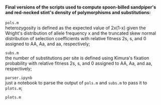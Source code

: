 #### Final versions of the scripts used to compute spoon-billed sandpiper's and red-necked stint's density of polymorphisms and substitutions:

`pols.m`\
heterozygosity is defined as the expected value of 2x(1-x) given the Wright's distribution of allele frequency x and the truncated skew normal distribution of selection coefficients with relative fitness 2s, s, and 0 assigned to AA, Aa, and aa, respectively;

`subs.m`\
the number of substitutions per site is defined using Kimura's fixation probability with relative fitness 2s, s, and 0 assigned to AA, Aa, and aa, respectively;

`parser.ipynb`\
just a notebook to parse the output of `pols.m` and `subs.m` to pass it to `plots.m`;

`plots.m`
